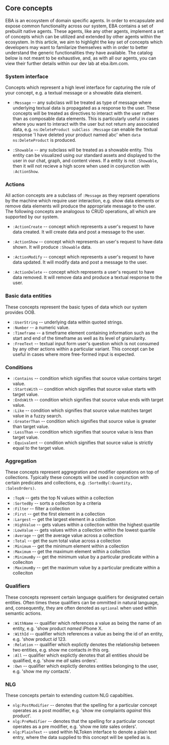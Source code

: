 ## Core concepts

EBA is an ecosystem of domain specific agents. In order to encapsulate and expose common functionality across our system, EBA contains a set of prebuiilt native agents. These agents, like any other agents, implement a set of concepts which can be utilized and extended by other agents within the ecosystem. In this article, we aim to highlight the key set of concepts which developers may want to familarize themselves with in order to better understand the generic functionalities they have available. The catalog below is not meant to be exhaustive, and, as with all our agents, you can view their further details within our dev lab at eba.ibm.com.

### System interface 

Concepts which represent a high level interface for capturing the role of your concept, e.g. a textual message or a showable data element.

- `:Message` -- any subclass will be treated as type of message where underlying textual data is propagated as a response to the user. These concepts will be treated as directives to interact with the user rather than as composable data elements. This is particularly useful in cases where you want to interact with the user but not return any associated data, e.g. `ns:DeleteProduct subClass :Message` can enable the textual response 'I have deleted your product named abc' when `data ns:DeleteProduct` is produced.

- `:Showable` -- any subclass will be treated as a showable entity. This entity can be visualized using our standard assets and displayed to the user in our chat, graph, and content views. If a entity is not `:Showable`, then it will not recieve a high score when used in conjunction with `:ActionShow`. 

### Actions

All action concepts are a subclass of `:Message` as they reprsent operations by the machine which require user interaction, e.g. show data elements or remove data elements will produce the appropriate message to the user. The following concepts are analogous to CRUD operations, all which are supported by our system.

- `:ActionCreate` -- concept which represents a user's request to have data created. It will create data and post a message to the user.

- `:ActionShow` -- concept which represents an user's request to have data shown. It will produce `:Showable` data. 

- `:ActionModify` -- concept which represents a user's request to have data updated. It will modify data and post a message to the user. 

- `:ActionDelete` -- concept which represents a user's request to have data removed. It will remove data and produce a textual response to the user.

### Basic data entities

These concepts represent the basic types of data which our system provides OOB.

- `:UserString` -- underlying data within quoted strings.
- `:Number`     -- a numeric value.
- `:Timeframe`  -- a timeframe element containing information such as the start and end of the timeframe as well as its level of grainularity.
- `:FreeText`   -- textual input form user's question which is not consumed by any other actions within a particular variant. This concept can be useful in cases where more free-formed input is expected.

### Conditions

- `:Contains`    -- condition which signifies that source value contains target value.
- `:StartsWith`  -- condition which signifies that source value starts with target value.
- `:EndsWith`    -- condition which signifies that source value ends with target value.
- `:Like`        -- condition which signifies that source value matches target value in a fuzzy search.
- `:GreaterThan` -- condition which signifies that source value is greater than target value.
- `:LessThan`    -- condition which signifies that source value is less than target value.
- `:Equivalent`  -- condition which signifies that source value is strictly equal to the target value.

### Aggregation

These concepts represent aggregration and modifier operations on top of collections. Typically these concepts will be used in conjunction with certain predicates and collections, e.g. `:SortedBy(:Quantity, :SalesOrders)`.

- `:TopN`      -- gets the top N values within a collection
- `:SortedBy`  -- sorts a collection by a criteria
- `:Filter`    -- filter a collection
- `:First`     -- get the first element in a collection
- `:Largest`   -- get the largest element in a collection
- `:HighValue` -- gets values within a collection within the highest quartile
- `:LowValue`  -- gets values within a collection within the lowest quartile
- `:Average`   -- get the average value across a collection
- `:Total`     -- get the sum total value across a collection
- `:Minimum`   -- get the minimum element within a collection
- `:Maximum`   -- get the maximum element within a collection
- `:MinimumBy` -- get the minimum value by a particular predicate within a colleciton
- `:MaximumBy` -- get the maximum value by a particular predicate within a colleciton

### Qualifiers

These concepts represent certain language qualifiers for designated certain entities. Often times these qualifiers can be ommitted in natural language, and, consequently, they are often denoted as `optional` when used within semantic actions.

- `:WithName` -- qualifier which references a value as being the name of an entity, e.g. 'show product _named_ iPhone X. 
- `:WithId`   -- qualifier which references a value as being the id of an entity, e.g. 'show product _id_ 123.
- `:Relation` -- qualifier which explictly denotes the relationship between two entities, e.g. show me contacts _in_ this org.
- `:All`      -- qualifier which explictly denotes that all entities should be qualified, e.g. 'show me _all_ sales orders'. 
- `:Own`      -- qualifier which explictly denotes entities belonging to the user, e.g. 'show me _my_ contacts'.

### NLG

These concepts pertain to extending custom NLG capabilties. 

- `nlg:PostModifier` -- denotes that the spelling for a particular concept operates as a post modifier, e.g. 'show me complaints _against_ this product'.
- `nlg:PreModifier` -- denotes that the spelling for a particular concept operates as a pre modifier, e.g. 'show me _late_ sales orders'.
- `nlg:PlainText`   -- used within NLToken interface to denote a plain text entry, where the data supplied to this concept will be spelled as is.
